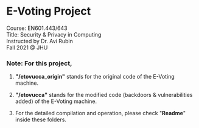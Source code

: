 # **E-Voting Project**
Course: EN601.443/643        
Title: Security & Privacy in Computing    
Instructed by Dr. Avi Rubin    
Fall 2021 @ JHU    

### Note: For this project,
1. **"/etovucca_origin"** stands for the original code of the E-Voting machine.

2. **"/etovucca"** stands for the modified code (backdoors & vulnerabilities added) of the E-Voting machine.

3. For the detailed compilation and operation, please check "**Readme**" inside these folders.